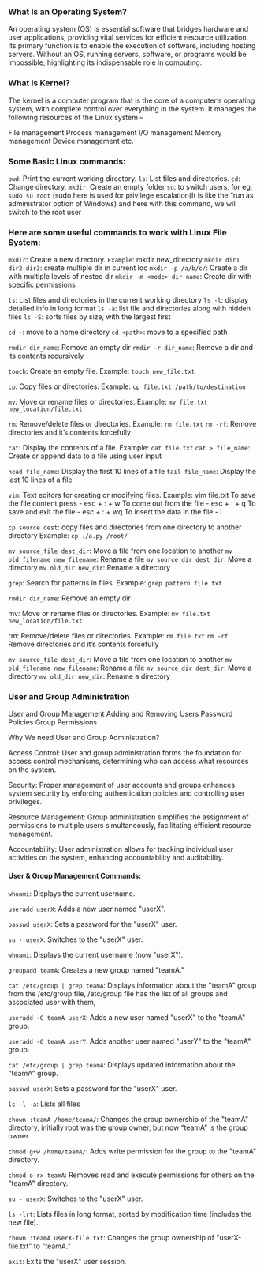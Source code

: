 ### What Is an Operating System?

An operating system (OS) is essential software that bridges hardware and user applications, providing vital services for efficient resource utilization. Its primary function is to enable the execution of software, including hosting servers. Without an OS, running servers, software, or programs would be impossible, highlighting its indispensable role in computing.


### What is Kernel?

The kernel is a computer program that is the core of a computer’s operating system, with complete control over everything in the system. It manages the following resources of the Linux system –

File management
Process management
I/O management
Memory management
Device management etc.

### Some Basic Linux commands:

`pwd`: Print the current working directory.
`ls`: List files and directories.
`cd`: Change directory.
`mkdir`: Create an empty folder
`su`: to switch users, for eg, `sudo su root`
(sudo here is used for privilege escalation(It is like the “run as administrator option of Windows) and here with this command, we will switch to the root user


### Here are some useful commands to work with Linux File System:

`mkdir`: Create a new directory.
`Example`: mkdir new_directory
`mkdir dir1 dir2 dir3`: create multiple dir in current loc
`mkdir -p /a/b/c/`: Create a dir with multiple levels of nested dir
`mkdir -m <mode> dir_name`: Create dir with specific permissions

`ls`: List files and directories in the current working directory
`ls -l`: display detailed info in long format
`ls -a`: list file and directories along with hidden files
`ls -S`: sorts files by size, with the largest first

`cd ~`: move to a home directory
`cd <path>`: move to a specified path

`rmdir dir_name`: Remove an empty dir
`rmdir -r dir_name`: Remove a dir and its contents recursively

`touch`: Create an empty file.
Example: `touch new_file.txt`

`cp`: Copy files or directories.
Example: `cp file.txt /path/to/destination`

`mv`: Move or rename files or directories.
Example: `mv file.txt new_location/file.txt`

`rm`: Remove/delete files or directories.
Example: `rm file.txt`
`rm -rf`: Remove directories and it’s contents forcefully

`cat`: Display the contents of a file.
Example: `cat file.txt`
`cat > file_name`: Create or append data to a file using user input

`head file_name`: Display the first 10 lines of a file
`tail file_name`: Display the last 10 lines of a file

`vim`: Text editors for creating or modifying files.
Example:  vim file.txt
To save the file content press - esc + : + w
To come out from the file - esc + : + q
To save and exit the file - esc + : + wq
To insert the data in the file - i

`cp source dest`: copy files and directories from one directory to another directory
Example: `cp ./a.py /root/`

`mv source_file dest_dir`: Move a file from one location to another
`mv old_filename new_filename`: Rename a file
`mv source_dir dest_dir`: Move a directory
`mv old_dir new_dir`: Rename a directory

`grep`: Search for patterns in files.
Example: `grep pattern file.txt`

`rmdir dir_name`: Remove an empty dir

mv: Move or rename files or directories.
Example: `mv file.txt new_location/file.txt`

rm: Remove/delete files or directories.
Example: `rm file.txt`
`rm -rf`: Remove directories and it’s contents forcefully

`mv source_file dest_dir`: Move a file from one location to another
`mv old_filename new_filename`: Rename a file
`mv source_dir dest_dir`: Move a directory
`mv old_dir new_dir`: Rename a directory



### User and Group Administration 

User and Group Management
Adding and Removing Users
Password Policies
Group Permissions

Why We need User and Group Administration?

Access Control:
User and group administration forms the foundation for access control mechanisms, determining who can access what resources on the system.

Security:
Proper management of user accounts and groups enhances system security by enforcing authentication policies and controlling user privileges.

Resource Management:
Group administration simplifies the assignment of permissions to multiple users simultaneously, facilitating efficient resource management.

Accountability:
User administration allows for tracking individual user activities on the system, enhancing accountability and auditability.


#### User & Group Management Commands:

`whoami`: Displays the current username.

`useradd userX`: Adds a new user named "userX".

`passwd userX`: Sets a password for the "userX" user.

`su - userX`: Switches to the "userX" user.

`whoami`: Displays the current username (now "userX").

`groupadd teamA`: Creates a new group named "teamA."

`cat /etc/group | grep teamA`: Displays information about the "teamA" group from the /etc/group file, /etc/group file has the list of all groups and associated user with them,

`useradd -G teamA userX`: Adds a new user named "userX" to the "teamA" group.

`useradd -G teamA userY`: Adds another user named "userY" to the "teamA" group.

`cat /etc/group | grep teamA`: Displays updated information about the "teamA" group.

`passwd userX`: Sets a password for the "userX" user.

`ls -l -a`: Lists all files 

`chown :teamA /home/teamA/`: Changes the group ownership of the "teamA" directory, initially root was the group owner, but now “teamA” is the group owner

`chmod g+w /home/teamA/`: Adds write permission for the group to the "teamA" directory.

`chmod o-rx teamA`: Removes read and execute permissions for others on the "teamA" directory.

`su - userX`: Switches to the "userX" user.

`ls -lrt`: Lists files in long format, sorted by modification time (includes the new file).

`chown :teamA userX-file.txt`: Changes the group ownership of "userX-file.txt" to "teamA."

`exit`: Exits the "userX" user session.


